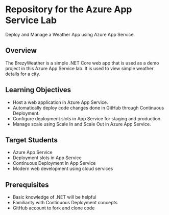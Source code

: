 # Repository for the Azure App Service Lab
 
Deploy and Manage a Weather App using Azure App Service.

## Overview
The BrezyWeather is a simple .NET Core web app that is used as a demo project in this Azure App Service lab. It is used to view simple weather details for a city. 

## Learning Objectives
- Host a web application in Azure App Service. 
- Automatically deploy code changes done in GitHub through Continuous Deployment. 
- Configure deployment slots in App Service for staging and production.
- Manage scale using Scale In and Scale Out in Azure App Service. 

## Target Students
- Azure App Service
- Deployment slots in App Service
- Continuous Deployment in App Service
- Modern web development using cloud services 

## Prerequisites
- Basic knowledge of .NET will be helpful
- Familiarity with Continuous Deployment concepts
- GitHub account to fork and clone code
